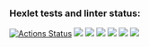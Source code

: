 ### Hexlet tests and linter status:
[![Actions Status](https://github.com/nic11371/python-project-50/actions/workflows/hexlet-check.yml/badge.svg)](https://github.com/nic11371/python-project-50/actions)
<a href="https://codeclimate.com/github/nic11371/python-project-50/maintainability"><img src="https://api.codeclimate.com/v1/badges/29de4b94184ab620c6d3/maintainability" /></a>
<a href="https://codeclimate.com/github/nic11371/python-project-50/test_coverage"><img src="https://api.codeclimate.com/v1/badges/29de4b94184ab620c6d3/test_coverage" /></a>
<a href="https://asciinema.org/a/2082j12WMnPasesX6FhDkuuqy" target="_blank"><img src="https://asciinema.org/a/2082j12WMnPasesX6FhDkuuqy.svg" /></a>
<a href="https://asciinema.org/a/674742" target="_blank"><img src="https://asciinema.org/a/674742.svg" /></a>
<a href="https://asciinema.org/a/677649" target="_blank"><img src="https://asciinema.org/a/677649.svg" /></a>
<a href="https://asciinema.org/a/678010" target="_blank"><img src="https://asciinema.org/a/678010.svg" /></a>